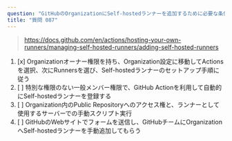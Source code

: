 ```yaml
---
question: "GitHubのOrganizationにSelf-hostedランナーを追加するために必要な条件は何ですか？"
title: "質問 087"
---
```


> https://docs.github.com/en/actions/hosting-your-own-runners/managing-self-hosted-runners/adding-self-hosted-runners
1. [x] Organizationオーナー権限を持ち、Organization設定に移動してActionsを選択、次にRunnersを選び、Self-hostedランナーのセットアップ手順に従う
1. [ ] 特別な権限のない一般メンバー権限で、GitHub Actionを利用して自動的にSelf-hostedランナーを登録する
1. [ ] Organization内のPublic Repositoryへのアクセス権と、ランナーとして使用するサーバーでの手動スクリプト実行
1. [ ] GitHubのWebサイトでフォームを送信し、GitHubチームにOrganizationへSelf-hostedランナーを手動追加してもらう